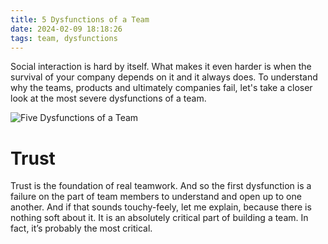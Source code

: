 ```yaml
---
title: 5 Dysfunctions of a Team
date: 2024-02-09 18:18:26
tags: team, dysfunctions
---
```


Social interaction is hard by itself. What makes it even harder is when the survival of your company depends on it and it always does. To understand why the teams, products and ultimately companies fail, let's take a closer look at the most severe dysfunctions of a team.

![Five Dysfunctions of a Team](five-dysfunctions.png)

<!-- more -->

# Trust

Trust is the foundation of real teamwork. And so the first dysfunction is a failure on the part of team members to understand and open up to one another. And if that sounds touchy-feely, let me explain, because there is nothing soft about it. It is an absolutely critical part of building a team. In fact, it’s probably the most critical.
